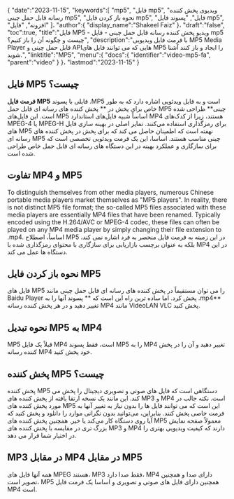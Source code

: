 {
   "date":"2023-11-15",
   "keywords":[
"mp5",
"فایل mp5",
"ویدیوی پخش کننده رسانه قابل حمل چینی mp5",
"نحوه باز کردن فایل mp5",
"فایل",
"پسوند فایل mp5",
"افزونه",
"فایل"
]،
   "author":{
      "display_name":"Shakeel Faiz"
}،
   "draft":"false",
   "toc":true,
   "title":"فایل MP5 - ویدیو پخش کننده رسانه قابل حمل چینی - فایل mp5 چیست و چگونه آن را باز کنیم؟",
   "description":"با فرمت فایل ویدیویی MP5 Media Player قابل حمل چینی و APIهایی که می توانند فایل های MP5 را ایجاد و باز کنند آشنا شوید.",
   "linktitle":"MP5",
   "menu":{
      "docs":{
         "identifier":"video-mp5-fa",
         "parent":"video"
}
}،
   "lastmod":"2023-11-15"
}

## فایل MP5 چیست؟

**فرمت فایل MP5** فایلی با پسوند .MP5 است و به فایل ویدئویی اشاره دارد که به طور خاص برای پخش در ** پخش کننده های رسانه ای قابل حمل MP5 چینی** طراحی شده است. این فایل‌های MP5 اساساً شبیه فایل‌های استاندارد MP4 هستند، زیرا از کدک‌های MPEG-4 یا MPEG-H برای رمزگذاری استفاده می‌کنند. تمایز اصلی در بهینه سازی فایل های MP5 نهفته است که اطمینان حاصل می کند که برای پخش در پخش کننده های رسانه ای MP5 چینی مناسب هستند. اساسا، این یک فرمت ویدئویی تخصصی است که برای سازگاری و عملکرد بهینه در این دستگاه های رسانه ای قابل حمل خاص طراحی شده است.

## تفاوت MP4 و MP5

To distinguish themselves from other media players, numerous Chinese portable media players market themselves as "MP5 players". In reality, there is not distinct MP5 file format; the so-called MP5 files associated with these media players are essentially MP4 files that have been renamed. Typically encoded using the H.264/AVC or MPEG-4 codec, these files can often be played on any MP4 media player by simply changing their file extension to .mp4. اساساً، اصطلاح MP5 در این زمینه به فرمت فایل منحصر به فرد اشاره نمی کند، بلکه به عنوان برچسب بازاریابی برای سازگاری با محتوای رمزگذاری شده با MP4 در این دستگاه ها عمل می کند.

## نحوه باز کردن فایل MP5

فایل های MP5 را می توان مستقیماً در پخش کننده های رسانه ای قابل حمل چینی مانند Baidu Player پخش کرد. اما ساده ترین راه این است که ** پسوند آنها را به .mp4** تغییر دهید و در هر پخش کننده رسانه MP4 مانند VideoLAN VLC پخش کنید.

## نحوه تبدیل MP5 به MP4

MP5 قبلاً یک فایل MP4 است، فقط پسوند MP5 را به MP4 تغییر دهید و آن را در پخش کننده رسانه MP4 خود پخش کنید.

## پخش کننده MP5 چیست؟

پخش کننده MP5 دستگاهی است که فایل های صوتی و تصویری دیجیتال را پخش می کند. این مانند یک نسخه ارتقا یافته از پخش کننده های MP3 و MP4 است. نکته جالب در مورد پخش کننده های MP5 این است که می توانند فایل ها را بدون نیاز به تغییر آنها به فرمت خاصی پخش کنند. بنابراین، می‌توانید بدون نگرانی موارد را دانلود و پخش کنید که آیا روی دستگاه کار می‌کند یا خیر. همچنین پخش کننده های MP5 معمولاً صفحه نمایش بزرگ تری در مقایسه با پخش کننده های MP3 و MP4 دارند که کیفیت ویدیویی بهتری را در اختیار شما قرار می دهد.

## MP3 در مقابل MP4 در مقابل MP5

همه آنها فایل های MPEG هستند، MP3 فقط صدا دارد، MP4 دارای صدا و همچنین تصویر است، MP5 همچنین دارای فایل های صوتی و تصویری و اساسا یک فرمت فایل MP4 است.


